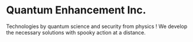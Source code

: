 # Quantum Enhancement Inc.
Technologies by quantum science and security from physics !
We develop the necessary solutions with spooky action at a distance.
